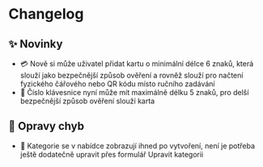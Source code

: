 # Changelog

## ✨ Novinky

- 💳 Nově si může uživatel přidat kartu o minimální délce 6 znaků, která slouží jako bezpečnější způsob ověření
      a rovněž slouží pro načtení fyzického čářového nebo QR kódu místo ručního zadávání
- 🔢 Číslo klávesnice nyní může mít maximálně délku 5 znaků, pro delší bezpečnější způsob ověření slouží karta

## 🐞 Opravy chyb

- 🎨 Kategorie se v nabídce zobrazují ihned po vytvoření, není je potřeba ještě dodatečně upravit přes formulář Upravit kategorii
